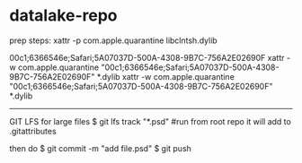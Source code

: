 # datalake-repo

prep steps:
xattr -p com.apple.quarantine libclntsh.dylib


00c1;6366546e;Safari;5A07037D-500A-4308-9B7C-756A2E02690F
xattr -w com.apple.quarantine "00c1;6366546e;Safari;5A07037D-500A-4308-9B7C-756A2E02690F" *.dylib
xattr -w com.apple.quarantine "00c1;6366546e;Safari;5A07037D-500A-4308-9B7C-756A2E02690F" *.dylib

***************
GIT LFS for large files
$ git lfs track "*.psd"
#run from root repo it will add to .gitattributes
<!-- *.zip filter=lfs diff=lfs merge=lfs -text
*/instantclient_19_8/* filter=lfs diff=lfs merge=lfs -text
*.1 filter=lfs diff=lfs merge=lfs -text
*.dylib filter=lfs diff=lfs merge=lfs -text
*.jar filter=lfs diff=lfs merge=lfs -text -->
then do
$ git commit -m "add file.psd"
$ git push